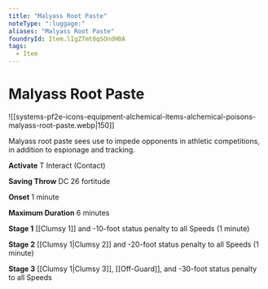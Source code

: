 ```yaml
---
title: "Malyass Root Paste"
noteType: ":luggage:"
aliases: "Malyass Root Paste"
foundryId: Item.lIgZTmt0qSOndH0A
tags:
  - Item
---
```


# Malyass Root Paste
![[systems-pf2e-icons-equipment-alchemical-items-alchemical-poisons-malyass-root-paste.webp|150]]

Malyass root paste sees use to impede opponents in athletic competitions, in addition to espionage and tracking.

**Activate** T Interact (Contact)

**Saving Throw** DC 26 fortitude

**Onset** 1 minute

**Maximum Duration** 6 minutes

**Stage 1** [[Clumsy 1]] and -10-foot status penalty to all Speeds (1 minute)

**Stage 2** [[Clumsy 1|Clumsy 2]] and -20-foot status penalty to all Speeds (1 minute)

**Stage 3** [[Clumsy 1|Clumsy 3]], [[Off-Guard]], and -30-foot status penalty to all Speeds
